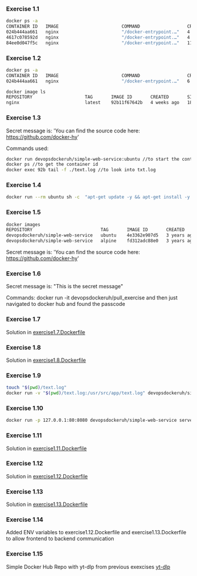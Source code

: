 ### Exercise 1.1
```bash
docker ps -a
CONTAINER ID   IMAGE                        COMMAND                  CREATED          STATUS                      PORTS     NAMES
024b444aa661   nginx                        "/docker-entrypoint.…"   4 minutes ago    Up 4 minutes                80/tcp    gracious_murdock
4617c078592d   nginx                        "/docker-entrypoint.…"   4 minutes ago    Exited (0) 10 seconds ago             nifty_aryabhata
84ee0d047f5c   nginx                        "/docker-entrypoint.…"   11 minutes ago   Exited (0) 2 seconds ago              nostalgic_varahamihira
```

### Exercise 1.2
```bash
docker ps -a
CONTAINER ID   IMAGE                        COMMAND                  CREATED          STATUS                          PORTS     NAMES
024b444aa661   nginx                        "/docker-entrypoint.…"   6 minutes ago    Up 6 minutes                    80/tcp    gracious_murdock
```

```bash
docker image ls
REPOSITORY                    TAG       IMAGE ID       CREATED       SIZE
nginx                         latest    92b11f67642b   4 weeks ago   187MB
```

### Exercise 1.3
Secret message is: 'You can find the source code here: https://github.com/docker-hy'

Commands used:
```bash
docker run devopsdockeruh/simple-web-service:ubuntu //to start the container
docker ps //to get the container id
docker exec 92b tail -f ./text.log //to look into txt.log
```

### Exercise 1.4

```bash
docker run --rm ubuntu sh -c  "apt-get update -y && apt-get install -y curl && while true; do echo 'Input website:'; read website; echo 'Searching..'; sleep 1; curl http://helsinki.fi; done"
```

### Exercise 1.5

```bash
docker images
REPOSITORY                          TAG       IMAGE ID       CREATED       SIZE
devopsdockeruh/simple-web-service   ubuntu    4e3362e907d5   3 years ago   83MB
devopsdockeruh/simple-web-service   alpine    fd312adc88e0   3 years ago   15.7MB
```
Secret message is: 'You can find the source code here: https://github.com/docker-hy'

### Exercise 1.6
Secret message is: "This is the secret message"

Commands:
docker run -it devopsdockeruh/pull_exercise
and then just navigated to docker hub and found the passcode

### Exercise 1.7
Solution in [exercise1.7.Dockerfile](./exercise1.7.Dockerfile) 

### Exercise 1.8
Solution in [exercise1.8.Dockerfile](./exercise1.8.Dockerfile) 

### Exercise 1.9
```bash
touch "$(pwd)/text.log"
docker run -v "$(pwd)/text.log:/usr/src/app/text.log" devopsdockeruh/simple-web-service
```
### Exercise 1.10
```bash
docker run -p 127.0.0.1:80:8080 devopsdockeruh/simple-web-service server
```

### Exercise 1.11

Solution in [exercise1.11.Dockerfile](./exercise1.11.Dockerfile) 

### Exercise 1.12

Solution in [exercise1.12.Dockerfile](./exercise1.12.Dockerfile) 

### Exercise 1.13

Solution in [exercise1.13.Dockerfile](./exercise1.13.Dockerfile) 

### Exercise 1.14

Added ENV variables to exercise1.12.Dockerfile and exercise1.13.Dockerfile to allow frontend to backend communication

### Exercise 1.15

Simple Docker Hub Repo with yt-dlp from previous exexcises
[yt-dlp](https://hub.docker.com/r/m5h4/yt-dlp)